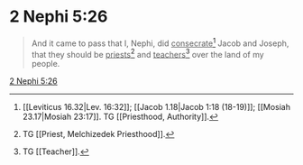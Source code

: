 # 2 Nephi 5:26

> And it came to pass that I, Nephi, did <u>consecrate</u>[^a] Jacob and Joseph, that they should be <u>priests</u>[^b] and <u>teachers</u>[^c] over the land of my people.

[2 Nephi 5:26](https://www.churchofjesuschrist.org/study/scriptures/bofm/2-ne/5?lang=eng&id=p26#p26)


[^a]: [[Leviticus 16.32|Lev. 16:32]]; [[Jacob 1.18|Jacob 1:18 (18-19)]]; [[Mosiah 23.17|Mosiah 23:17]]. TG [[Priesthood, Authority]].
[^b]: TG [[Priest, Melchizedek Priesthood]].
[^c]: TG [[Teacher]].
